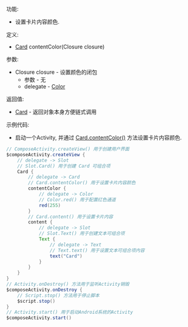 功能:

+ 设置卡片内容颜色.

定义:

+ [Card](/API/UI/Compose/Widget/Card/README.md) contentColor(Closure closure)

参数:

+ Closure closure - 设置颜色的闭包
    + 参数 - 无
    + delegate - [Color](/API/UI/Compose/Theme/Color/Color/README.md)

返回值:

+ [Card](/API/UI/Compose/Widget/Card/README.md) - 返回对象本身方便链式调用

示例代码:

+ 启动一个Activity, 并通过 [Card.contentColor()](/API/UI/Compose/Widget/Card/README.md?id=contentColor) 方法设置卡片内容颜色.

```groovy
// ComposeActivity.createView() 用于创建用户界面
$composeActivity.createView {
    // delegate -> Slot
    // Slot.Card() 用于创建 Card 可组合项
    Card {
        // delegate -> Card
        // Card.contentColor() 用于设置卡片内容颜色
        contentColor {
            // delegate -> Color
            // Color.red() 用于配置红色通道
            red(255)
        }
        // Card.content() 用于设置卡片内容
        content {
            // delegate -> Slot
            // Slot.Text() 用于创建文本可组合项
            Text {
                // delegate -> Text
                // Text.text() 用于设置文本可组合项内容
                text("Card")
            }
        }
    }
}
// Activity.onDestroy() 方法用于监听Activity销毁
$composeActivity.onDestroy {
    // Script.stop() 方法用于停止脚本
    $script.stop()
}
// Activity.start() 用于启动Android系统的Activity
$composeActivity.start()
```